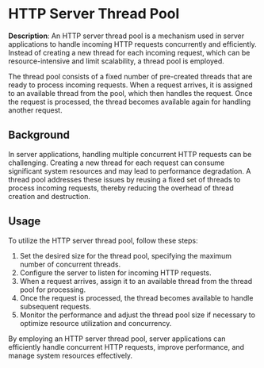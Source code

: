 # HTTP Server Thread Pool

**Description**: An HTTP server thread pool is a mechanism used in server applications to handle incoming HTTP requests concurrently and efficiently. Instead of creating a new thread for each incoming request, which can be resource-intensive and limit scalability, a thread pool is employed.

The thread pool consists of a fixed number of pre-created threads that are ready to process incoming requests. When a request arrives, it is assigned to an available thread from the pool, which then handles the request. Once the request is processed, the thread becomes available again for handling another request.

## Background

In server applications, handling multiple concurrent HTTP requests can be challenging. Creating a new thread for each request can consume significant system resources and may lead to performance degradation. A thread pool addresses these issues by reusing a fixed set of threads to process incoming requests, thereby reducing the overhead of thread creation and destruction.

## Usage

To utilize the HTTP server thread pool, follow these steps:

1. Set the desired size for the thread pool, specifying the maximum number of concurrent threads.
2. Configure the server to listen for incoming HTTP requests.
3. When a request arrives, assign it to an available thread from the thread pool for processing.
4. Once the request is processed, the thread becomes available to handle subsequent requests.
5. Monitor the performance and adjust the thread pool size if necessary to optimize resource utilization and concurrency.

By employing an HTTP server thread pool, server applications can efficiently handle concurrent HTTP requests, improve performance, and manage system resources effectively.
